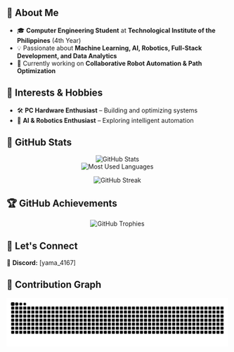 ## 🚀 About Me  
- 🎓 **Computer Engineering Student** at **Technological Institute of the Philippines** (4th Year)  
- 💡 Passionate about **Machine Learning, AI, Robotics, Full-Stack Development, and Data Analytics**  
- 🤖 Currently working on **Collaborative Robot Automation & Path Optimization**  

## 🎯 Interests & Hobbies  
- 🛠️ **PC Hardware Enthusiast** – Building and optimizing systems  
- 🚀 **AI & Robotics Enthusiast** – Exploring intelligent automation  

## 🚀 GitHub Stats  
<p align="center">
  <img src="https://github-readme-stats.vercel.app/api?username=KevinS4160&show_icons=true&theme=dark&hide_border=true&card_width=600" alt="GitHub Stats" />
  <br>
  <img src="https://github-readme-stats.vercel.app/api/top-langs/?username=KevinS4160&layout=compact&theme=dark&hide_border=true&card_width=600" alt="Most Used Languages" />
</p>

<p align="center">
  <img src="https://github-readme-streak-stats.herokuapp.com/?user=KevinS4160&theme=dark&hide_border=true&stroke=ffffff&ring=ffcc00&fire=ffcc00&currStreakLabel=ffcc00&card_width=600" alt="GitHub Streak" />
</p>

## 🏆 GitHub Achievements  
<p align="center">
  <img src="https://github-profile-trophy.vercel.app/?username=KevinS4160&theme=darkhub&margin-w=20&margin-h=15&no-bg=true&no-frame=true&column=4" alt="GitHub Trophies" />
</p>

## 🔗 Let's Connect  
💬 **Discord:** [yama_4167]  

## 🐍 Contribution Graph  
![GitHub Snake Animation](https://raw.githubusercontent.com/KevinS4160/Mobius-/output/dist/github-contribution-grid-snake-dark.svg)  
